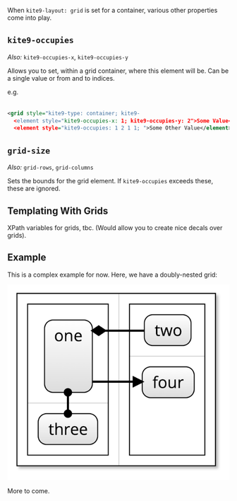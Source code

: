 When `kite9-layout: grid` is set for a container, various other properties come into play.

## `kite9-occupies`

_Also:_ `kite9-occupies-x`, `kite9-occupies-y`

Allows you to set, within a grid container, where this element will be.  Can be a single value or from and to indices.

e.g.

```xml

<grid style="kite9-type: container; kite9-
  <element style="kite9-occupies-x: 1; kite9-occupies-y: 2">Some Value</element>
  <element style="kite9-occupies: 1 2 1 1; ">Some Other Value</element>
```


## `grid-size`

_Also:_ `grid-rows`, `grid-columns`

Sets the bounds for the grid element.  If `kite9-occupies` exceeds these, these are ignored.


## Templating With Grids

XPath variables for grids, tbc.  (Would allow you to create nice decals over grids).

## Example

This is a complex example for now.  Here, we have a doubly-nested grid:

![Complex Grid](images/grid.png)

More to come.